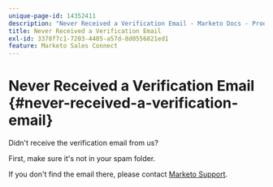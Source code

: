 ```yaml
---
unique-page-id: 14352411
description: "Never Received a Verification Email - Marketo Docs - Product Documentation"
title: Never Received a Verification Email
exl-id: 3378f7c1-7203-4405-a57d-8d0556821ed1
feature: Marketo Sales Connect
---
```

# Never Received a Verification Email {#never-received-a-verification-email}

Didn't receive the verification email from us?

First, make sure it's not in your spam folder.

If you don't find the email there, please contact [Marketo Support](https://nation.marketo.com/t5/Support/ct-p/Support).

